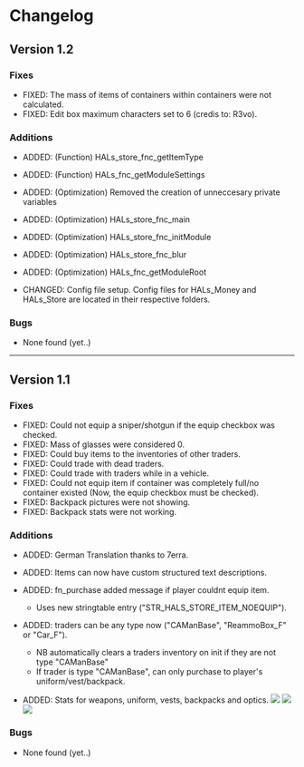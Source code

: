 # Changelog

## Version 1.2
### Fixes
* FIXED: The mass of items of containers within containers were not calculated.
* FIXED: Edit box maximum characters set to 6 (credis to: R3vo).

### Additions
* ADDED: (Function) HALs_store_fnc_getItemType
* ADDED: (Function) HALs_fnc_getModuleSettings
* ADDED: (Optimization) Removed the creation of unneccesary private variables
* ADDED: (Optimization) HALs_store_fnc_main
* ADDED: (Optimization) HALs_store_fnc_initModule
* ADDED: (Optimization) HALs_store_fnc_blur
* ADDED: (Optimization) HALs_fnc_getModuleRoot

* CHANGED: Config file setup. Config files for HALs_Money and HALs_Store are located in their respective folders.

### Bugs
* None found (yet..)

___
## Version 1.1
### Fixes
* FIXED: Could not equip a sniper/shotgun if the equip checkbox was checked.
* FIXED: Mass of glasses were considered 0.
* FIXED: Could buy items to the inventories of other traders.
* FIXED: Could trade with dead traders.
* FIXED: Could trade with traders while in a vehicle.
* FIXED: Could not equip item if container was completely full/no container existed (Now, the equip checkbox must be checked).
* FIXED: Backpack pictures were not showing.
* FIXED: Backpack stats were not working.

### Additions
* ADDED: German Translation thanks to 7erra.
* ADDED: Items can now have custom structured text descriptions. 
* ADDED: fn_purchase added message if player couldnt equip item.
  * Uses new stringtable entry ("STR_HALS_STORE_ITEM_NOEQUIP").
  
* ADDED: traders can be any type now ("CAManBase", "ReammoBox_F" or "Car_F").
  * NB automatically clears a traders inventory on init if they are not type "CAManBase"
  * If trader is type "CAManBase", can only purchase to player's uniform/vest/backpack.
  
* ADDED: Stats for weapons, uniform, vests, backpacks and optics.
![](http://i.imgur.com/piowiF0.jpg) ![](http://i.imgur.com/cXhrtyh.jpg) ![](http://i.imgur.com/LyaFDse.jpg)

### Bugs
* None found (yet..)
